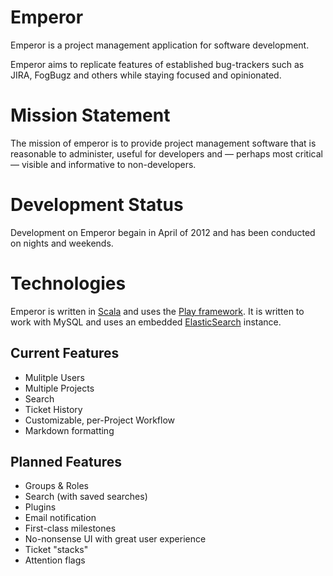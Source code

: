 # Emperor

Emperor is a project management application for software development.

Emperor aims to replicate features of established bug-trackers such as JIRA, FogBugz and others while staying focused and opinionated.

# Mission Statement

The mission of emperor is to provide project management software that is reasonable to administer, useful for developers and &mdash; perhaps most critical &mdash; visible and informative to non-developers.

# Development Status

Development on Emperor begain in April of 2012 and has been conducted on nights and weekends.

# Technologies

Emperor is written in [Scala](http://www.scala-lang.org/) and uses the
[Play framework](http://www.playframework.org/).  It is written to work with
MySQL and uses an embedded [ElasticSearch](http://www.elasticsearch.org/)
instance.

## Current Features

* Mulitple Users
* Multiple Projects
* Search
* Ticket History
* Customizable, per-Project Workflow
* Markdown formatting

## Planned Features

* Groups & Roles
* Search (with saved searches)
* Plugins
* Email notification
* First-class milestones
* No-nonsense UI with great user experience
* Ticket "stacks"
* Attention flags